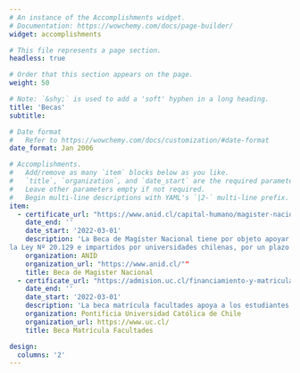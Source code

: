 ```yaml
---
# An instance of the Accomplishments widget.
# Documentation: https://wowchemy.com/docs/page-builder/
widget: accomplishments

# This file represents a page section.
headless: true

# Order that this section appears on the page.
weight: 50

# Note: `&shy;` is used to add a 'soft' hyphen in a long heading.
title: 'Becas'
subtitle:

# Date format
#   Refer to https://wowchemy.com/docs/customization/#date-format
date_format: Jan 2006

# Accomplishments.
#   Add/remove as many `item` blocks below as you like.
#   `title`, `organization`, and `date_start` are the required parameters.
#   Leave other parameters empty if not required.
#   Begin multi-line descriptions with YAML's `|2-` multi-line prefix.
item:
  - certificate_url: "https://www.anid.cl/capital-humano/magister-nacional/"
    date_end: ''
    date_start: '2022-03-01'
    description: 'La Beca de Magíster Nacional tiene por objeto apoyar financieramente la obtención del grado académico de MAGÍSTER, en programas acreditados en conformidad con
la Ley Nº 20.129 e impartidos por universidades chilenas, por un plazo máximo de dos años, contados desde la fecha de inicio del programa de estudio.'
    organization: ANID
    organization_url: "https://www.anid.cl/""
    title: Beca de Magister Nacional
  - certificate_url: "https://admision.uc.cl/financiamiento-y-matricula/financiamiento-y-matricula-de-estudiantes-regulares/""
    date_end: ''
    date_start: '2022-03-01'
    description: 'La beca matrícula facultades apoya a los estudiantes que han sido beneficiados con becas de excelencia en el pago de su programa de estudios.'
    organization: Pontificia Universidad Católica de Chile
    organization_url: https://www.uc.cl/
    title: Beca Matrícula Facultades

design:
  columns: '2'
---
```

